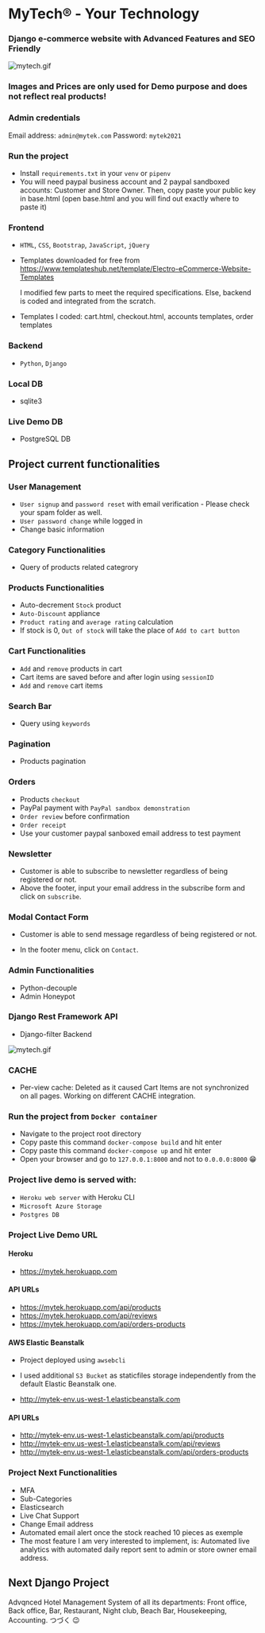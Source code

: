 # MyTech® - Your Technology

### Django e-commerce website with Advanced Features and SEO Friendly

![mytech.gif](https://github.com/IT-Support-L2/mytek/blob/main/mytech.gif)

### Images and Prices are only used for Demo purpose and does not reflect real products! 

### Admin credentials

Email address: `admin@mytek.com` 
Password: `mytek2021`

### Run the project

- Install `requirements.txt` in your `venv` or `pipenv`
- You will need paypal business account and 2 paypal sandboxed accounts: Customer and Store Owner. Then, copy paste your public key in base.html (open base.html and you will find out exactly where to paste it)

### Frontend

- `HTML`, `CSS`, `Bootstrap`, `JavaScript`, `jQuery`

- Templates downloaded for free from https://www.templateshub.net/template/Electro-eCommerce-Website-Templates 

  I modified few parts to meet the required specifications. Else, backend is coded and integrated from the scratch.
  
- Templates I coded: cart.html, checkout.html, accounts templates, order templates

### Backend 

- `Python`, `Django`

### Local DB
- sqlite3

### Live Demo DB
- PostgreSQL DB


## Project current functionalities

### User Management

- `User signup` and `password reset` with email verification - Please check your spam folder as well. 
- `User password change` while logged in
- Change basic information

### Category Functionalities

- Query of products related categrory

### Products Functionalities

- Auto-decrement `Stock` product
- `Auto-Discount` appliance
- `Product rating` and `average rating` calculation
- If stock is 0, `Out of stock` will take the place of `Add to cart button`

### Cart Functionalities

- `Add` and `remove` products in cart
- Cart items are saved before and after login using `sessionID`
- `Add` and `remove` cart items

### Search Bar

- Query using `keywords`

### Pagination

- Products pagination

### Orders

- Products `checkout`
- PayPal payment with `PayPal sandbox demonstration`
- `Order review` before confirmation
- `Order receipt`
- Use your customer paypal sanboxed email address to test payment

### Newsletter

- Customer is able to subscribe to newsletter regardless of being registered or not.
- Above the footer, input your email address in the subscribe form and click on `subscribe`.

### Modal Contact Form

- Customer is able to send message regardless of being registered or not.

- In the footer menu, click on `Contact`.


### Admin Functionalities

- Python-decouple
- Admin Honeypot

### Django Rest Framework API

- Django-filter Backend

![mytech.gif](https://github.com/IT-Support-L2/mytek/blob/main/mytechAPI.gif)

### CACHE

- Per-view cache: Deleted as it caused Cart Items are not synchronized on all pages. Working on different CACHE integration.
### Run the project from `Docker container`

- Navigate to the project root directory
- Copy paste this command `docker-compose build` and hit enter
- Copy paste this command `docker-compose up` and hit enter
- Open your browser and go to `127.0.0.1:8000` and not to `0.0.0.0:8000` 😁


### Project live demo is served with:

- `Heroku web server` with Heroku CLI
- `Microsoft Azure Storage`
- `Postgres DB`

### Project Live Demo URL

#### Heroku
- https://mytek.herokuapp.com

#### API URLs
-  https://mytek.herokuapp.com/api/products
-  https://mytek.herokuapp.com/api/reviews
-  https://mytek.herokuapp.com/api/orders-products

#### AWS Elastic Beanstalk
- Project deployed using `awsebcli`
- I used additional `S3 Bucket` as staticfiles storage independently from the default Elastic Beanstalk one.

- http://mytek-env.us-west-1.elasticbeanstalk.com

#### API URLs
-  http://mytek-env.us-west-1.elasticbeanstalk.com/api/products
-  http://mytek-env.us-west-1.elasticbeanstalk.com/api/reviews
-  http://mytek-env.us-west-1.elasticbeanstalk.com/api/orders-products


### Project Next Functionalities

- MFA
- Sub-Categories
- Elasticsearch
- Live Chat Support
- Change Email address
- Automated email alert once the stock reached 10 pieces as exemple
- The most feature I am very interested to implement, is: Automated live analytics with automated daily report sent to admin or store owner email address. 


## Next Django Project

Advqnced Hotel Management System of all its departments: Front office, Back office, Bar, Restaurant, Night club, Beach Bar, Housekeeping, Accounting. つづく 😉
